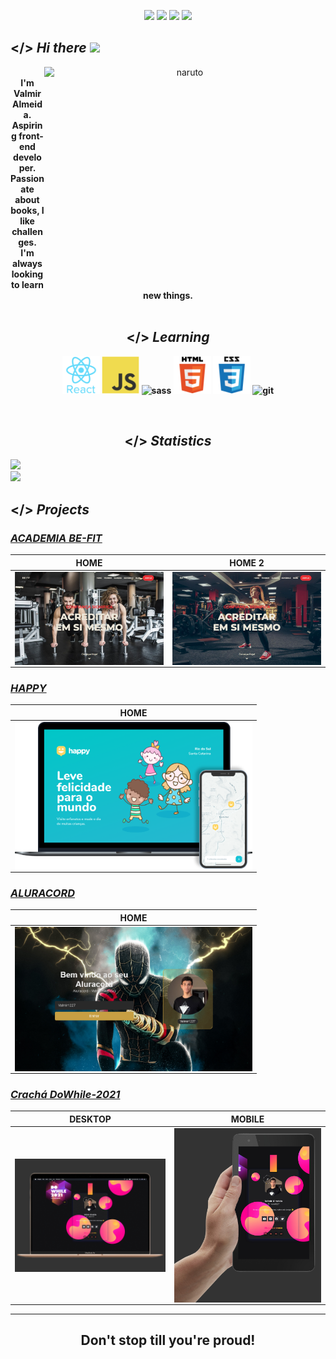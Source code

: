 <div align="center">
 
   <a href="https://www.instagram.com/valmir_almeida__/" target="_blank"><img src="https://img.shields.io/badge/-Instagram-%23E4405F?style=for-the-badge&logo=instagram&logoColor=white" target="_blank"></a>
 <a href = "mailto:almeidavalmir76@gmail.com"><img src="https://img.shields.io/badge/-Gmail-%23333?style=for-the-badge&logo=gmail&logoColor=white" target="_blank"></a>
 <a href="https://github.com/valmir1227" target="_blank"><img src="https://camo.githubusercontent.com/a80d00f23720d0bc9f55481cfcd77ab79e141606829cf16ec43f8cacc7741e46/68747470733a2f2f696d672e736869656c64732e696f2f62616467652f4c696e6b6564496e2d3030373742353f7374796c653d666f722d7468652d6261646765266c6f676f3d6c696e6b6564696e266c6f676f436f6c6f723d7768697465"></a>
  <a href="https://github.com/valmir1227?tab=followers" target="_blank"><img src="https://img.shields.io/github/followers/valmir1227?style=for-the-badge"></a>
 
</div>


## </> *Hi there* <img src="https://cdn.edu.buncee.com/assets/ba111f9c034b62909e86781680548894/animation-bunceeman-seeu-031220.gif?timestamp=1584131467" width="35px">
<div align="center"> <img align="right" alt="naruto" src="https://i.downloadatoz.com/download/icon2/c/9/c/05910c0720a110e0b9766a661e282b9f.jpg" width="450" height="350" />
<br/>
<strong>
 I'm Valmir Almeida. Aspiring front-end developer. Passionate about books, I like challenges. I'm always looking to learn new things.
 <strong>
<br/>

<br>

## </> *Learning*

<p>
 <img src="https://raw.githubusercontent.com/devicons/devicon/master/icons/react/react-original-wordmark.svg" alt="react" width="60" height="60"/> 
 <img src="https://raw.githubusercontent.com/devicons/devicon/master/icons/javascript/javascript-original.svg" alt="javascript" width="60" height="60"/>
 <img src="https://styles.redditmedia.com/t5_2ruxc/styles/communityIcon_xyu9ur5r4iu41.png" alt="sass" width="60" height="60"/> 
 <img src="https://raw.githubusercontent.com/devicons/devicon/master/icons/html5/html5-original-wordmark.svg" alt="html5" width="60" height="60"/> 
 <img src="https://raw.githubusercontent.com/devicons/devicon/master/icons/css3/css3-original-wordmark.svg" alt="css3" width="60" height="60"/> 
 <img src="https://www.vectorlogo.zone/logos/git-scm/git-scm-icon.svg" alt="git" width="60" height="60"/>
</p>

<br>

## </> *Statistics* 

<p>
 <div align="left">
     <img height="150em" src="https://github-readme-stats.vercel.app/api?username=valmir1227&hide_border=true&show_icons=true&theme=github_dark&include_all_commits=true&count_private=true"/> &nbsp;
  <br> 
  <img height="180em" src="https://github-readme-stats.vercel.app/api/top-langs/?username=valmir1227&layout=compact&count_private=true&hide_border=true&theme=github_dark&show_icons=true">
  </div>
 </p>

</div>



## </> *Projects*

### <a href="https://github.com/valmir1227/Be-fit"> *ACADEMIA BE-FIT* </a>
|HOME | HOME 2 |
|-- | -- |
|<img  align="left"  width="380px" src="https://raw.githubusercontent.com/valmir1227/Be-fit/main/demo-images/home-1.png"/>   | <img  align="left"  width="380px" src="https://raw.githubusercontent.com/valmir1227/Be-fit/main/demo-images/home-2.png"/> |

### <a href="https://github.com/valmir1227/Happy-"> *HAPPY* </a>
|HOME |
|-- | 
|<img  align="left"  width="380px" src="https://raw.githubusercontent.com/rocketseat-education/nlw-03-omnistack/master/.github/happy.png"/> 

### <a href="https://github.com/valmir1227/aluracord"> *ALURACORD* </a>
|HOME |
|-- |
|<img  align="left"  width="380px" src="https://github.com/valmir1227/aluracord/blob/main/images_demo/desktop.png?raw=true"/>

### <a href="https://github.com/valmir1227/nlw-heat-origin"> *Crachá DoWhile-2021* </a>
|DESKTOP  | MOBILE  |
|-- | -- |
|<img  align="left"  width="380px" src="https://github.com/valmir1227/nlw-heat-origin/blob/main/demo/desktop-mac.jpg?raw=true"/>   | <img  align="left"  width="380px" src="https://github.com/valmir1227/nlw-heat-origin/blob/main/demo/tablet.jpg?raw=true"/> |

------------
<h2 align="center">
Don't stop till you're proud!
</h2>
